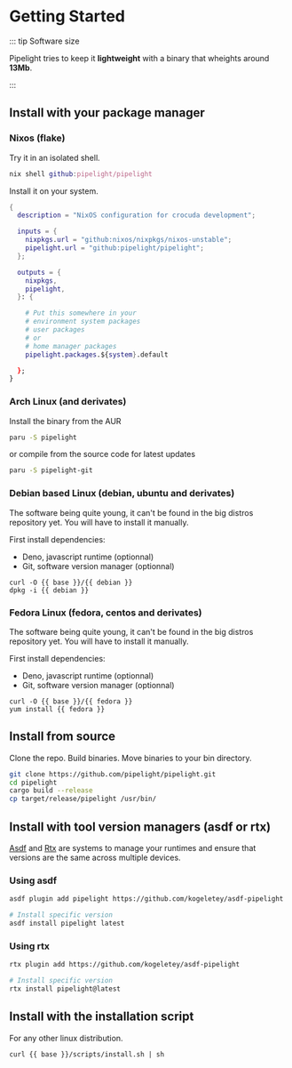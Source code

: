 <script lang="ts" setup>
const base = "https://packages.pipelight.dev";
const debian = `pipelight-${import.meta.env.VITE_GIT_VERSION}.deb`;
const archlinux = `pipelight-${import.meta.env.VITE_GIT_VERSION}.pkg.tar.zst`;
const fedora = `pipelight-${import.meta.env.VITE_GIT_VERSION}.rpm`;
</script>

# Getting Started

::: tip Software size

Pipelight tries to keep it **lightweight** with a binary that wheights around
**13Mb**.

:::

## Install with your package manager

### Nixos (flake)

Try it in an isolated shell.

```nix
nix shell github:pipelight/pipelight
```

Install it on your system.

```nix
{
  description = "NixOS configuration for crocuda development";

  inputs = {
    nixpkgs.url = "github:nixos/nixpkgs/nixos-unstable";
    pipelight.url = "github:pipelight/pipelight";
  };

  outputs = {
    nixpkgs,
    pipelight,
  }: {

    # Put this somewhere in your
    # environment system packages
    # user packages
    # or
    # home manager packages
    pipelight.packages.${system}.default

  };
}
```

### Arch Linux (and derivates)

Install the binary from the AUR

```sh
paru -S pipelight
```

or compile from the source code for latest updates

```sh
paru -S pipelight-git
```

### Debian based Linux (debian, ubuntu and derivates)

The software being quite young, it can't be found in the big distros repository
yet. You will have to install it manually.

First install dependencies:

- Deno, javascript runtime (optionnal)
- Git, software version manager (optionnal)

```sh-vue
curl -O {{ base }}/{{ debian }}
dpkg -i {{ debian }}
```

### Fedora Linux (fedora, centos and derivates)

The software being quite young, it can't be found in the big distros repository
yet. You will have to install it manually.

First install dependencies:

- Deno, javascript runtime (optionnal)
- Git, software version manager (optionnal)

```sh-vue
curl -O {{ base }}/{{ fedora }}
yum install {{ fedora }}
```

## Install from source

Clone the repo. Build binaries. Move binaries to your bin directory.

```sh
git clone https://github.com/pipelight/pipelight.git
cd pipelight
cargo build --release
cp target/release/pipelight /usr/bin/
```

## Install with tool version managers (asdf or rtx) <Badge type="danger" text="alpha" />

[Asdf](https://asdf-vm.com/) and [Rtx](https://github.com/jdx/rtx) are systems
to manage your runtimes and ensure that versions are the same across multiple
devices.

### Using asdf

```sh
asdf plugin add pipelight https://github.com/kogeletey/asdf-pipelight

# Install specific version
asdf install pipelight latest
```

### Using rtx

```sh
rtx plugin add https://github.com/kogeletey/asdf-pipelight

# Install specific version
rtx install pipelight@latest
```

## Install with the installation script <Badge type="danger" text="alpha" />

For any other linux distribution.

```sh-vue
curl {{ base }}/scripts/install.sh | sh
```
